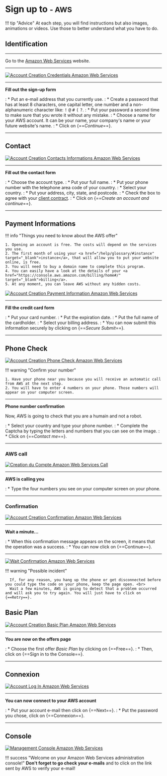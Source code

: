 # Sign up to <small>- AWS</small>

!!! tip "Advice"
    At each step, you will find instructions but also images, animations or videos. Use those to better understand what you have to do.

## Identification

***

Go to the <a href="https://portal.aws.amazon.com/billing/signup#/start" target="_blank">Amazon Web Services</a> website.

***

<p><a href="../assets/images/aws/inscription/1.gif" target="_blank"><img alt="Account Creation Credentials Amazon Web Services" src="../assets/images/aws/inscription/1.gif"></a></p>

***

**Fill out the sign-up form**

:    * Put an e-mail address that you currently use.
:    * Create a password that has at least 8 characters, one capital letter, one number and a non-alphanumeric character like: <kbd>!</kbd> <kbd>@</kbd> <kbd>#</kbd> <kbd>(</kbd> <kbd>?</kbd>.
:    * Put your password a second time to make sure that you wrote it without any mistake.
:    * Choose a name for your AWS account. It can be your name, your company's name or your future website's name.
:    * Click on {==*Continue*==}.

***

## Contact

<p><a href="../assets/images/aws/inscription/2.gif" target="_blank"><img alt="Account Creation Contacts Informations Amazon Web Services" src="../assets/images/aws/inscription/2.gif"></a></p>

***

**Fill out the contact form**

:    * Choose the account type.
:    * Put your full name.
:    * Put your phone number with the telephone area code of your country.
:    * Select your country.
:    * Put your address, city, state, and postcode.
:    * Check the box to agree with your <a href="https://aws.amazon.com/fr/agreement/" target="_blank">client contract</a>.
:    * Click on {==*Create an account and continue*==}.

***

## Payment Informations


!!! info "Things you need to know about the AWS offer"

    1. Opening an account is free. The costs will depend on the services you use.
    2. The first month of using your <a href="/help/glossary/#instance" target="_blank">instance</a>, that will allow you to put your website online, is free.
    3. You will need to buy a domain name to complete this program.
    4. You can easily have a look at the details of your <a href="https://console.aws.amazon.com/billing/home#/" target="_blank">billing</a>.
    5. At any moment, you can leave AWS without any hidden costs.

<p><a href="../assets/images/aws/inscription/3.gif" target="_blank"><img alt="Account Creation Payment Information Amazon Web Services" src="../assets/images/aws/inscription/3.gif"></a></p>

***

**Fill the credit card form**

:    * Put your card number.
:    * Put the expiration date.
:    * Put the full name of the cardholder.
:    * Select your billing address.
:    * You can now submit this information securely by clicking on {==*Secure Submit*==}.

***

## Phone Check

<p><a href="../assets/images/aws/inscription/4.gif" target="_blank"><img alt="Account Creation Phone Check Amazon Web Services" src="../assets/images/aws/inscription/4.gif"></a></p>

!!! warning "Confirm your number"

    1. Have your phone near you because you will receive an automatic call from AWS at the next step.
    2. You will have to enter 4 numbers on your phone. Those numbers will appear on your computer screen.

***

**Phone number confirmation**

Now, AWS is going to check that you are a humain and not a robot.

:    * Select your country and type your phone number.
:    * Complete the Captcha by typing the letters and numbers that you can see on the image.
:    * Click on {==*Contact me*==}.

***

### AWS call

<p><a href="../assets/images/aws/inscription/5.gif" target="_blank"><img alt="Creation du Compte Amazon Web Services Call" src="../assets/images/aws/inscription/5.gif"></a></p>

***

**AWS is calling you**

:    * Type the four numbers you see on your computer screen on your phone.

***

### Confirmation

<p><a href="../assets/images/aws/inscription/6.gif" target="_blank"><img alt="Account Creation Confirmation Amazon Web Services" src="../assets/images/aws/inscription/6.gif"></a></p>

***

**Wait a minute...**

:    * When this confirmation message appears on the screen, it means that the operation was a success.
:    * You can now click on {==Continue==}.

***

<p><a href="../assets/images/aws/inscription/7.png" target="_blank"><img alt="Wait Confirmation Amazon Web Services" src="../assets/images/aws/inscription/7.png"></a></p>

!!! warning "Possible incident"

      If, for any reason, you hang up the phone or get disconnected before you could type the code on your phone, keep the page open. <br>
      Wait a few minutes, AWS is going to detect that a problem occurred and will ask you to try again. You will just have to click on {==Retry==}.

## Basic Plan

<p><a href="../assets/images/aws/inscription/8.gif" target="_blank"><img alt="Account Creation Basic Plan Amazon Web Services" src="../assets/images/aws/inscription/8.gif"></a></p>

***

**You are now on the offers page**

:    * Choose the first offer *Basic Plan* by clicking on {==Free==}.
:    * Then, click on {==Sign in to the Console==}.

***

## Connexion

<p><a href="../assets/images/aws/inscription/9.gif" target="_blank"><img alt="Account Log In Amazon Web Services" src="../assets/images/aws/inscription/9.gif"></a></p>

***

**You can now connect to your AWS account**

:    * Put your account e-mail then click on {==Next==}.
:    * Put the password you chose, click on {==Connexion==}.

***

## Console

<p><a href="../assets/images/aws/inscription/10.png" target="_blank"><img alt="Management Console Amazon Web Services" src="../assets/images/aws/inscription/10.png"></a></p>

!!! success "Welcome on your Amazon Web Services administration console!"
    **Don't forget to go check your e-mails** and to click on the link sent by AWS to verify your e-mail!